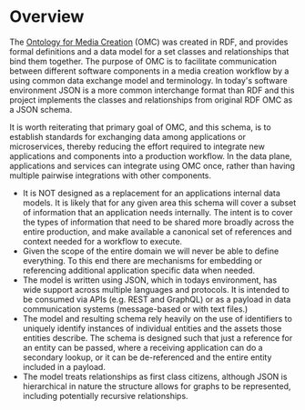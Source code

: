 # Overview

The [Ontology for Media Creation](https://mc.movielabs.com/docs/omc) (OMC) was created in RDF, and provides formal definitions and a data model for a set classes and relationships that bind them together. The purpose of OMC is to facilitate communication between different software components in a media creation workflow by a using common data exchange model and terminology. In today's software environment JSON is a more common interchange format than RDF and this project implements the classes and relationships from original RDF OMC as a JSON schema.

It is worth reiterating that primary goal of OMC, and this schema, is to establish standards for exchanging data among applications or microservices, thereby reducing the effort required to integrate new applications and components into a production workflow. In the data plane, applications and services can integrate using OMC once, rather than having multiple pairwise integrations with other components. 

- It is NOT designed as a replacement for an applications internal data models. It is likely that for any given area this schema will cover a subset of information that an application needs internally. The intent is to cover the types of information that need to be shared more broadly across the entire production, and make available a canonical set of references and context needed for a workflow to execute.
- Given the scope of the entire domain we will never be able to define everything. To this end there are  mechanisms for embedding or referencing additional application specific data when needed.
- The model is written using JSON, which in todays environment, has wide support across multiple languages and protocols. It is intended to be consumed via APIs (e.g. REST and GraphQL) or as a payload in data communication systems (message-based or with text files.)
- The model and resulting schema rely heavily on the use of identifiers to uniquely identify instances of individual entities and the assets those entities describe. The schema is designed such that just a reference for an entity can be passed, where a receiving application can do a secondary lookup, or it can be de-referenced and the entire entity included in a payload.
- The model treats relationships as first class citizens, although JSON is hierarchical in nature the structure allows for graphs to be represented, including potentially recursive relationships.

